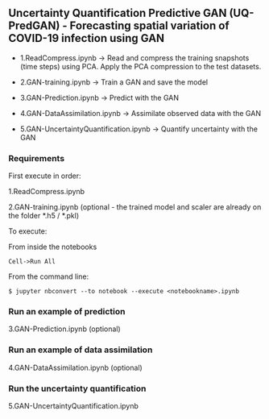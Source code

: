 ## Uncertainty Quantification Predictive GAN (UQ-PredGAN) - Forecasting spatial variation of COVID-19 infection using GAN

- 1.ReadCompress.ipynb -> Read and compress the training snapshots (time steps) using PCA. Apply the PCA compression to the test datasets. 

- 2.GAN-training.ipynb -> Train a GAN and save the model

- 3.GAN-Prediction.ipynb -> Predict with the GAN 

- 4.GAN-DataAssimilation.ipynb -> Assimilate observed data with the GAN 

- 5.GAN-UncertaintyQuantification.ipynb -> Quantify uncertainty with the GAN 

### Requirements

First execute in order:
 
1.ReadCompress.ipynb 

2.GAN-training.ipynb (optional - the trained model and scaler are already on the folder *.h5 / *.pkl)

To execute: 

From inside the notebooks 
```
Cell->Run All 
```

From the command line:
```
$ jupyter nbconvert --to notebook --execute <notebookname>.ipynb
```

### Run an example of prediction 

3.GAN-Prediction.ipynb (optional)

### Run an example of data assimilation 

4.GAN-DataAssimilation.ipynb (optional)

### Run the uncertainty quantification 

5.GAN-UncertaintyQuantification.ipynb



